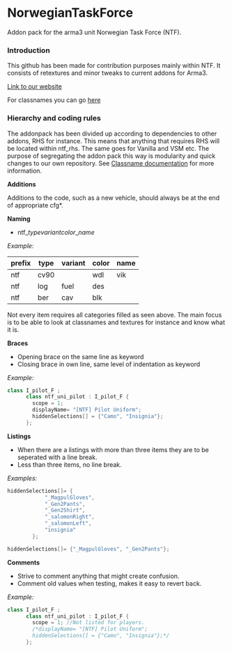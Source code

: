 # NorwegianTaskForce
Addon pack for the arma3 unit Norwegian Task Force (NTF).

### Introduction

This github has been made for contribution purposes mainly within NTF. It consists of retextures and minor tweaks to current addons for Arma3.

[Link to our website](https://ntfmilsim.no/)

For classnames you can go [here](https://drive.google.com/open?id=14DxzWqjp9WlpRB9yDjJroXFIcGJJzaiV6ghzJZemIDM)

### Hierarchy and coding rules

The addonpack has been divided up according to dependencies to other addons, RHS for instance. This means that anything that requires
RHS will be located within ntf_rhs. The same goes for Vanilla and VSM etc. The purpose of segregating the addon pack this way is
modularity and quick changes to our own repository. See [Classname documentation](https://drive.google.com/open?id=14DxzWqjp9WlpRB9yDjJroXFIcGJJzaiV6ghzJZemIDM) for more information.

**Additions**

Additions to the code, such as a new vehicle, should always be at the end of appropriate cfg*.

**Naming**

* ntf_*type*_*variant*_*color*_*name*

*Example:*

prefix | type | variant | color | name
-------|------|---------|-------|------
ntf | cv90 | | wdl | vik
ntf | log | fuel | des | |
ntf | ber | cav | blk | |

Not every item requires all categories filled as seen above. The main focus is to be able to look at classnames and textures for
instance and know what it is.

**Braces**

* Opening brace on the same line as keyword
* Closing brace in own line, same level of indentation as keyword

*Example:*

```C++
class I_pilot_F ;
      class ntf_uni_pilot : I_pilot_F {
        scope = 1;
        displayName= "[NTF] Pilot Uniform";
        hiddenSelections[] = {"Camo", "Insignia"};
      };
```

**Listings**

* When there are a listings with more than three items they are to be seperated with a line break.
* Less than three items, no line break.

*Examples:*

```C++
hiddenSelections[]= {
			"_MagpulGloves",
			"_Gen2Pants",
			"_Gen2Shirt",
			"_salomonRight",
			"_salomonLeft",
			"insignia"
		};
````

```C++
hiddenSelections[]= {"_MagpulGloves", "_Gen2Pants"};
````

**Comments**

* Strive to comment anything that might create confusion.
* Comment old values when testing, makes it easy to revert back.

*Example:*

```C++
class I_pilot_F ;
      class ntf_uni_pilot : I_pilot_F {
        scope = 1; //Not listed for players.
        /*displayName= "[NTF] Pilot Uniform";
        hiddenSelections[] = {"Camo", "Insignia"};*/
      };
```
